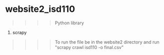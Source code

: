 # website2_isd110
>>>>Python library
1. scrapy
>>>>To run the file be in the website2 directory and run "scrapy crawl isd110 -o final.csv"

